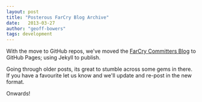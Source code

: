 ```yaml
---
layout: post
title: "Posterous FarCry Blog Archive"
date:   2013-03-27
author: "geoff-bowers"
tags: development
---
```


With the move to GitHub repos, we've moved the [FarCry Committers Blog](/com.posterous.farcry/) to GitHub Pages; using Jekyll to publish.

Going through older posts, its great to stumble across some gems in there.  If you have a favourite let us know and we'll update and re-post in the new format.

Onwards!
